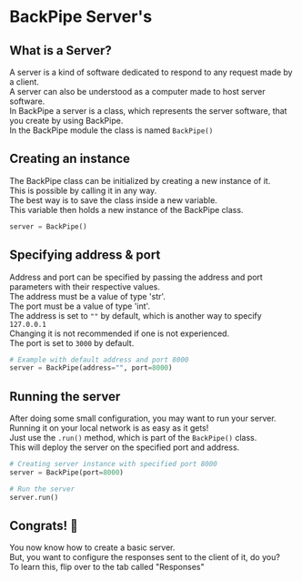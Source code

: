 # BackPipe Server's

## What is a Server?

A server is a kind of software dedicated to respond to any request made by a client. \
A server can also be understood as a computer made to host server software. \
In BackPipe a server is a class, which represents the server software, that you create by using BackPipe. \
In the BackPipe module the class is named ```BackPipe()```

## Creating an instance

The BackPipe class can be initialized by creating a new instance of it. \
This is possible by calling it in any way. \
The best way is to save the class inside a new variable. \
This variable then holds a new instance of the BackPipe class.

```py
server = BackPipe()
```

## Specifying address & port

Address and port can be specified by passing the address and port parameters with their respective values. \
The address must be a value of type 'str'. \
The port must be a value of type 'int'. \
The address is set to ```""``` by default, which is another way to specify ```127.0.0.1``` \
Changing it is not recommended if one is not experienced. \
The port is set to ```3000``` by default.

```py
# Example with default address and port 8000
server = BackPipe(address="", port=8000)
```

## Running the server

After doing some small configuration, you may want to run your server. \
Running it on your local network is as easy as it gets! \
Just use the ```.run()``` method, which is part of the ```BackPipe()``` class. \
This will deploy the server on the specified port and address.

```py
# Creating server instance with specified port 8000
server = BackPipe(port=8000)

# Run the server
server.run()
```

## Congrats! 🎉

You now know how to create a basic server. \
But, you want to configure the responses sent to the client of it, do you? \
To learn this, flip over to the tab called "Responses"